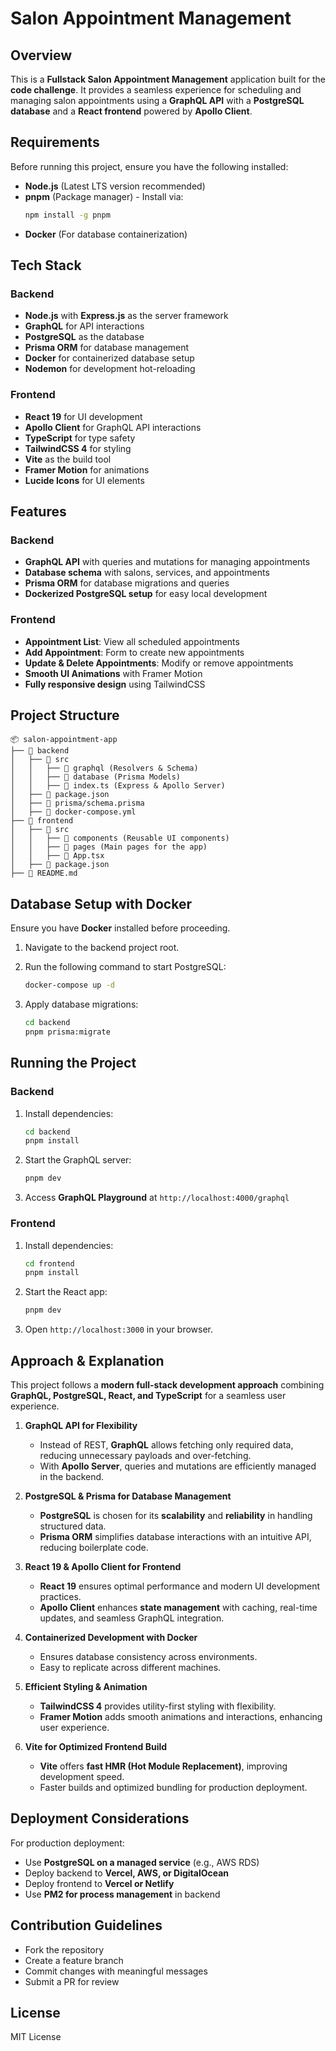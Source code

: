 # Salon Appointment Management

## Overview
This is a **Fullstack Salon Appointment Management** application built for the **code challenge**. It provides a seamless experience for scheduling and managing salon appointments using a **GraphQL API** with a **PostgreSQL database** and a **React frontend** powered by **Apollo Client**.

## Requirements
Before running this project, ensure you have the following installed:
- **Node.js** (Latest LTS version recommended)
- **pnpm** (Package manager) - Install via:
  ```sh
  npm install -g pnpm
  ```
- **Docker** (For database containerization)

## Tech Stack
### Backend
- **Node.js** with **Express.js** as the server framework
- **GraphQL** for API interactions
- **PostgreSQL** as the database
- **Prisma ORM** for database management
- **Docker** for containerized database setup
- **Nodemon** for development hot-reloading

### Frontend
- **React 19** for UI development
- **Apollo Client** for GraphQL API interactions
- **TypeScript** for type safety
- **TailwindCSS 4** for styling
- **Vite** as the build tool
- **Framer Motion** for animations
- **Lucide Icons** for UI elements

## Features
### Backend
- **GraphQL API** with queries and mutations for managing appointments
- **Database schema** with salons, services, and appointments
- **Prisma ORM** for database migrations and queries
- **Dockerized PostgreSQL setup** for easy local development

### Frontend
- **Appointment List**: View all scheduled appointments
- **Add Appointment**: Form to create new appointments
- **Update & Delete Appointments**: Modify or remove appointments
- **Smooth UI Animations** with Framer Motion
- **Fully responsive design** using TailwindCSS

## Project Structure
```
📦 salon-appointment-app
├── 📂 backend
│   ├── 📂 src
│   │   ├── 📂 graphql (Resolvers & Schema)
│   │   ├── 📂 database (Prisma Models)
│   │   ├── 📄 index.ts (Express & Apollo Server)
│   ├── 📄 package.json
│   ├── 📄 prisma/schema.prisma
│   ├── 📄 docker-compose.yml
├── 📂 frontend
│   ├── 📂 src
│   │   ├── 📂 components (Reusable UI components)
│   │   ├── 📂 pages (Main pages for the app)
│   │   ├── 📄 App.tsx
│   ├── 📄 package.json
├── 📄 README.md
```

## Database Setup with Docker
Ensure you have **Docker** installed before proceeding.

1. Navigate to the backend project root.
2. Run the following command to start PostgreSQL:
   ```sh
   docker-compose up -d
   ```

2. Apply database migrations:
   ```sh
   cd backend
   pnpm prisma:migrate
   ```

## Running the Project
### Backend
1. Install dependencies:
   ```sh
   cd backend
   pnpm install
   ```
2. Start the GraphQL server:
   ```sh
   pnpm dev
   ```
3. Access **GraphQL Playground** at `http://localhost:4000/graphql`

### Frontend
1. Install dependencies:
   ```sh
   cd frontend
   pnpm install
   ```
2. Start the React app:
   ```sh
   pnpm dev
   ```
3. Open `http://localhost:3000` in your browser.

## Approach & Explanation
This project follows a **modern full-stack development approach** combining **GraphQL, PostgreSQL, React, and TypeScript** for a seamless user experience.

1. **GraphQL API for Flexibility**
   - Instead of REST, **GraphQL** allows fetching only required data, reducing unnecessary payloads and over-fetching.
   - With **Apollo Server**, queries and mutations are efficiently managed in the backend.

2. **PostgreSQL & Prisma for Database Management**
   - **PostgreSQL** is chosen for its **scalability** and **reliability** in handling structured data.
   - **Prisma ORM** simplifies database interactions with an intuitive API, reducing boilerplate code.

3. **React 19 & Apollo Client for Frontend**
   - **React 19** ensures optimal performance and modern UI development practices.
   - **Apollo Client** enhances **state management** with caching, real-time updates, and seamless GraphQL integration.

4. **Containerized Development with Docker**
   - Ensures database consistency across environments.
   - Easy to replicate across different machines.

5. **Efficient Styling & Animation**
   - **TailwindCSS 4** provides utility-first styling with flexibility.
   - **Framer Motion** adds smooth animations and interactions, enhancing user experience.

6. **Vite for Optimized Frontend Build**
   - **Vite** offers **fast HMR (Hot Module Replacement)**, improving development speed.
   - Faster builds and optimized bundling for production deployment.

## Deployment Considerations
For production deployment:
- Use **PostgreSQL on a managed service** (e.g., AWS RDS)
- Deploy backend to **Vercel, AWS, or DigitalOcean**
- Deploy frontend to **Vercel or Netlify**
- Use **PM2 for process management** in backend

## Contribution Guidelines
- Fork the repository
- Create a feature branch
- Commit changes with meaningful messages
- Submit a PR for review

## License
MIT License


